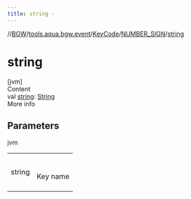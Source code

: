 ```yaml
---
title: string -
---
```

//[BGW](../../../../index.md)/[tools.aqua.bgw.event](../../index.md)/[KeyCode](../index.md)/[NUMBER_SIGN](index.md)/[string](string.md)



# string  
[jvm]  
Content  
val [string](string.md): [String](https://kotlinlang.org/api/latest/jvm/stdlib/kotlin/-string/index.html)  
More info  


## Parameters  
  
jvm  
  
| | |
|---|---|
| <a name="tools.aqua.bgw.event/KeyCode.NUMBER_SIGN/string/#/PointingToDeclaration/"></a>string| <a name="tools.aqua.bgw.event/KeyCode.NUMBER_SIGN/string/#/PointingToDeclaration/"></a><br><br>Key name<br><br>|
  
  



